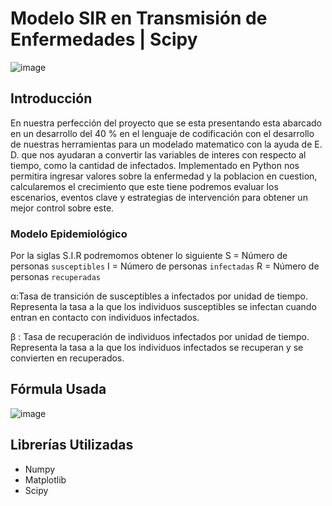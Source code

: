 # Modelo SIR en Transmisión de Enfermedades | Scipy

![image](https://github.com/davidmanueldev/modelo-sir-python/assets/129340427/9eb5670b-8072-4c58-aa7f-f0f7c7844c43)

## Introducción

En nuestra perfección del proyecto que se esta presentando esta
abarcado en un desarrollo del 40 % en el lenguaje de codificación con
el desarrollo de nuestras herramientas para un modelado matematico
con la ayuda de E. D. que nos ayudaran a convertir las variables de
interes con respecto al tiempo, como la cantidad de infectados.
Implementado en Python nos permitira ingresar valores sobre la
enfermedad y la poblacion en cuestion, calcularemos el crecimiento
que este tiene podremos evaluar los escenarios, eventos clave y
estrategias de intervención para obtener un mejor control sobre este.

### Modelo Epidemiológico
Por la siglas S.I.R podremomos obtener lo siguiente
S = Número de personas `susceptibles`
I = Número de personas `infectadas`
R = Número de personas `recuperadas`

α:Tasa de transición de susceptibles a infectados por unidad de tiempo. Representa la tasa a la que los individuos susceptibles se infectan cuando entran en contacto con individuos infectados.

β : Tasa de recuperación de
individuos infectados por unidad
de tiempo. Representa la tasa a la
que los individuos infectados se
recuperan y se convierten en
recuperados.

## Fórmula Usada
![image](https://puntoseguido.upc.edu.pe/wp-content/uploads/2020/04/dos.png)

## Librerías Utilizadas
* Numpy
* Matplotlib
* Scipy
